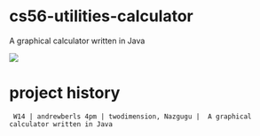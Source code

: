 cs56-utilities-calculator
=========================

A graphical calculator written in Java

![](http://i.imgur.com/LYdQbh5.png)

project history
===============
```
 W14 | andrewberls 4pm | twodimension, Nazgugu |  A graphical calculator written in Java
```
